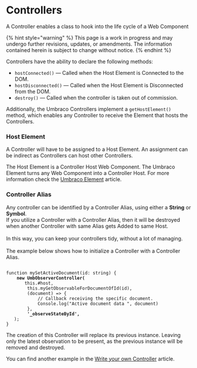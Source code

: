 # Controllers

A Controller enables a class to hook into the life cycle of a Web Component

{% hint style="warning" %}
This page is a work in progress and may undergo further revisions, updates, or amendments. The information contained herein is subject to change without notice.
{% endhint %}

Controllers have the ability to declare the following methods:

* `hostConnected()` — Called when the Host Element is Connected to the DOM.
* `hostDisconnected()` — Called when the Host Element is Disconnected from the DOM.
* `destroy()` — Called when the controller is taken out of commission.

Additionally, the Umbraco Controllers implement a `getHostElement()` method, which enables any Controller to receive the Element that hosts the Controllers.

### Host Element

A Controller will have to be assigned to a Host Element. An assignment can be indirect as Controllers can host other Controllers.

The Host Element is a Controller Host Web Component. The Umbraco Element turns any Web Component into a Controller Host. For more information check the [Umbraco Element](../) article.

### Controller Alias

Any controller can be identified by a Controller Alias, using either a **String** or **Symbol**.\
If you utilize a Controller with a Controller Alias, then it will be destroyed when another Controller with same Alias gets Added to same Host.\
\
In this way, you can keep your controllers tidy, without a lot of managing.\
\
The example below shows how to initialize a Controller with a Controller Alias.

<pre class="language-typescript"><code class="lang-typescript">
function mySetActiveDocument(id: string) {
<strong>	new UmbObserverController(
</strong>		this.#host,
		this.myGetObservableForDocumentOfId(id),
		(document) => {
			// Callback receiving the specific document.
			Console.log("Active document data ", document)
		},
<strong>		'_observeStateById',
</strong>	);
}
</code></pre>

The creation of this Controller will replace its previous instance. Leaving only the latest observation to be present, as the previous instance will be removed and destroyed.

You can find another example in the [Write your own Controller](write-your-own-controller.md) article.
